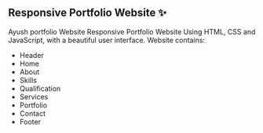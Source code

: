 ## Responsive Portfolio Website ✨

Ayush portfolio Website
Responsive Portfolio Website Using HTML, CSS and JavaScript, with a beautiful user interface. 
Website contains: 
- Header 
- Home
- About
- Skills
- Qualification
- Services
- Portfolio
- Contact
- Footer 

